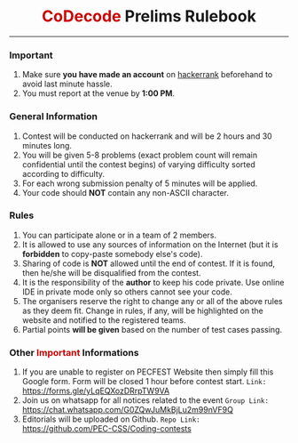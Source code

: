 # <center><span style="color: #cc0000">CoDecode</span> Prelims Rulebook</center>
---

### Important
1. Make sure **you have made an account** on [hackerrank](https://www.hackerrank.com/access-account/) beforehand to avoid last minute hassle.
2. You must report at the venue by **1:00 PM**.

### General Information

1. Contest will be conducted on hackerrank and will be 2 hours and 30 minutes long.
2. You will be given 5-8 problems (exact problem count will remain confidential until the contest begins) of varying difficulty sorted according to difficulty.
3. For each wrong submission penalty of 5 minutes will be applied.
4. Your code should **NOT** contain any non-ASCII character.

### Rules

1. You can participate alone or in a team of 2 members. 
2. It is allowed to use any sources of information on the Internet (but it is **forbidden** to copy-paste somebody else's code).
3. Sharing of code is **NOT** allowed until the end of contest. If it is found, then he/she will be disqualified from the contest.
4. It is the responsibility of the **author** to keep his code private. Use online IDE in private mode only so others cannot see your code.
5. The organisers reserve the right to change any or all of the above rules as they deem fit. Change in rules, if any, will be highlighted on the website and notified to the registered teams.
6. Partial points **will be given** based on the number of test cases passing.

### Other <span style="color: #cc0000">Important</span> Informations

1. If you are unable to register on PECFEST Website then simply fill this Google form. Form will be closed 1 hour before contest start.
`Link:` https://forms.gle/yLqEQXozDRrpTW9VA 
1. Join us on whatsapp for all notices related to the event 
`Group Link:` https://chat.whatsapp.com/G0ZQwJuMkBjLu2m99nVF9Q 
1. Editorials will be uploaded on Github. 
`Repo Link:` https://github.com/PEC-CSS/Coding-contests